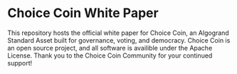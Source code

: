 # Choice Coin White Paper
This repository hosts the official white paper for Choice Coin, an Algogrand Standard Asset built for governance, voting, and democracy. Choice Coin is an open source project, and all software is availible under the Apache License. Thank you to the Choice Coin Community for your continued support!
